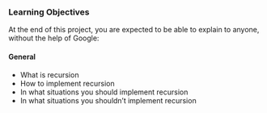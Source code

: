 ### Learning Objectives
At the end of this project, you are expected to be able to explain to anyone, without the help of Google:

#### General
* What is recursion
* How to implement recursion
* In what situations you should implement recursion
* In what situations you shouldn’t implement recursion
